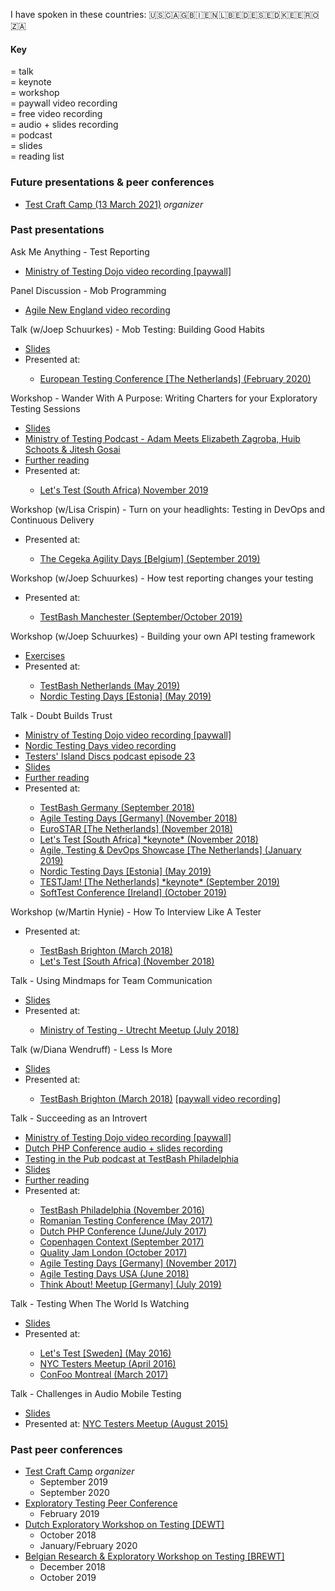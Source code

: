 I have spoken in these countries: 🇺🇸🇨🇦🇬🇧🇮🇪🇳🇱🇧🇪🇩🇪🇸🇪🇩🇰🇪🇪🇷🇴🇿🇦

#### Key

<p>
	<i class="fa fa-bullhorn"></i> = talk
	<br/>
	<i class="fa fa-star"></i> = keynote
	<br/>
	<i class="fa fa-users"></i> = workshop
	<br/>
	<i class="fa fa-video"></i> = paywall video recording
	<br/>
	<i class="fab fa-youtube"></i> = free video recording
	<br/>
	<i class="fa fa-photo-video"></i> = audio + slides recording
	<br/>
	<i class="fa fa-podcast"></i> = podcast
	<br/>
	<i class="fa fa-file-powerpoint"></i> = slides
	<br/>
	<i class="fas fa-book-open"></i> = reading list
</p>

### Future presentations & peer conferences

- [Test Craft Camp (13 March 2021)](https://testcraftcamp.nl/) *organizer*
 
### Past presentations

<a href="#" class="accordion" data-toggle="collapse" data-target="#test-reporting-ama"><i class="fa fa-bullhorn"></i> <i class="fa fa-video"></i></a> Ask Me Anything - Test Reporting
<ul id="test-reporting-ama" class="collapse">
	<li><a href="https://www.ministryoftesting.com/dojo/lessons/testing-ask-me-anything-test-reporting-elizabeth-zagroba" target="_blank">Ministry of Testing Dojo video recording [paywall]</a></li>
</ul>

<a href="#" class="accordion" data-toggle="collapse" data-target="#mob-programming-agile-new-england"><i class="fa fa-bullhorn"></i> <i class="fab fa-youtube"></i></a> Panel Discussion - Mob Programming
<ul id="mob-programming-agile-new-england" class="collapse">
	<li><a href="https://www.youtube.com/watch?v=VM7En7eV4ZE" target="_blank">Agile New England video recording</a></li>
</ul>

<a href="#" class="accordion" data-toggle="collapse" data-target="#mob-testing"><i class="fa fa-bullhorn"></i> <i class="fa fa-file-powerpoint"></i></a> Talk (w/Joep Schuurkes) - Mob Testing: Building Good Habits
<ul id="mob-testing" class="collapse">
	<li><a href="https://ezagroba.github.io/mob-testing/" target="_blank">Slides</a></li>
	<li>Presented at:</li>
	<ul>
		<li><a href="https://europeantestingconference.eu/2020/topics/#elizabeth-zagroba" target="_blank">European Testing Conference [The Netherlands] (February 2020)</a></li>
	</ul>
</ul>


<a href="#" class="accordion" data-toggle="collapse" data-target="#wander"><i class="fa fa-users"></i> <i class="fa fa-file-powerpoint"></i> <i class="fas fa-book-open"></i></a> Workshop - Wander With A Purpose: Writing Charters for your Exploratory Testing Sessions
<ul id="wander" class="collapse">
<li><a href="https://ezagroba.github.io/charters/" target="_blank">Slides</a></li>
<li><a href="https://www.ministryoftesting.com/dojo/series/the-ministry-of-testing-podcast-2020/lessons/mot-podcast-adam-meets-elizabeth-zagroba-huib-schoots-jitesh-gosai" target="_blank">Ministry of Testing Podcast - Adam Meets Elizabeth Zagroba, Huib Schoots & Jitesh Gosai</a></li>
<li><a href="https://www.goodreads.com/book/show/15980494-explore-it">Further reading</a></li>
<li>Presented at:</li>
	<ul>
		<li><a href="http://lets-test.com/?page_id=5726" target="_blank">Let's Test (South Africa) November 2019</a></li>
	</ul>
</ul>


<a href="#" class="accordion" data-toggle="collapse" data-target="#cegeka"><i class="fa fa-users"></i></a> Workshop (w/Lisa Crispin) - Turn on your headlights: Testing in DevOps and Continuous Delivery
<ul id="cegeka" class="collapse">
	<li>Presented at:</li>
		<ul>
			<li><a href="https://www.cegeka.com/en/be/events/agility-days" target="_blank">The Cegeka Agility Days [Belgium] (September 2019)</a></li>
		</ul>
</ul>


<a href="#" class="accordion" data-toggle="collapse" data-target="#test-reporting"><i class="fa fa-users"></i></a> Workshop (w/Joep Schuurkes) - How test reporting changes your testing
<ul id="test-reporting" class="collapse">
	<li>Presented at:</li>
		<ul>
			<li><a href="https://ministryoftesting.com/events/testbash-manchester-2019" target="_blank">TestBash Manchester (September/October 2019)</a></li>
		</ul>
</ul>



<a href="#" class="accordion" data-toggle="collapse" data-target="#python-api-framework"><i class="fa fa-users"></i> <i class="fa fa-file-powerpoint"></i></a> Workshop (w/Joep Schuurkes) - Building your own API testing framework</a>
<ul id="python-api-framework" class="collapse">
	<li><a href="https://github.com/j19sch/building-an-api-testing-framework" target="_blank">Exercises</a></li>
	<li>Presented at:</li>
		<ul>
			<li><a href="https://www.ministryoftesting.com/events/testbash-netherlands-2019" target="_blank">TestBash Netherlands (May 2019)</a></li>
			<li><a href="https://nordictestingdays.eu/" target="_blank">Nordic Testing Days [Estonia] (May 2019)</a></li>
		</ul>
</ul>


<a href="#" class="accordion" data-toggle="collapse" data-target="#doubt-trust"><i class="fa fa-star"></i> <i class="fa fa-bullhorn"></i> <i class="fa fa-video"></i>  <i class="fab fa-youtube"></i> <i class="fa fa-file-powerpoint"></i> <i class="fa fa-podcast"></i> <i class="fa fa-book-open"></i></a> Talk - Doubt Builds Trust
<ul id="doubt-trust" class="collapse">
<li><a href="https://dojo.ministryoftesting.com/dojo/lessons/doubt-builds-trust-elizabeth-zagroba" target="_blank">Ministry of Testing Dojo video recording [paywall]</a></li>
<li><a href="https://invidio.us/watch?v=SM57HMJpkZc" target="_blank">Nordic Testing Days video recording</a></li>
<li><a href="https://www.ministryoftesting.com/dojo/lessons/testers-island-discs-ep23-elizabeth-zagroba" target="_blank">Testers' Island Discs podcast episode 23</a></li>
<li><a href="../../assets/slides/doubt-builds-trust.pdf">Slides</a></li>
<li><a href="https://www.goodreads.com/review/list/5444309-elizabeth?shelf=doubt-builds-trust">Further reading</a></li>
<li>Presented at:</li>
	<ul>
		<li><a href="https://dojo.ministryoftesting.com/events/testbash-germany-2018" target="_blank">TestBash Germany (September 2018)</a></li>
		<li><a href="https://agiletestingdays.com/2018/program/" target="_blank">Agile Testing Days [Germany] (November 2018)</a></li>
		<li><a href="https://conference.eurostarsoftwaretesting.com/conference/programme/2018/#Wednesday-c67b" target="_blank">EuroSTAR [The Netherlands] (November 2018)</a></li>
		<li><a href="http://lets-test.com/?page_id=5546" target="_blank">Let's Test [South Africa] *keynote* (November 2018)</a></li>
		<li><a href="http://conference.unicom.co.uk/showcases/2019/amsterdam/" target="_blank">Agile, Testing & DevOps Showcase [The Netherlands] (January 2019)</a></li>
		<li><a href="https://nordictestingdays.eu/" target="_blank">Nordic Testing Days [Estonia] (May 2019)</a></li>
		<li><a href="https://www.eventbrite.nl/e/testjam-a-conference-for-testers-by-testers-tickets-59516901655" target="_blank">TESTJam! [The Netherlands] *keynote* (September 2019)</a></li>
		<li><a href="http://softtest.ie/softtest-conference-2019-and-one-day-tutorial/" target="_blank">SoftTest Conference [Ireland] (October 2019)</a></li>
	</ul>
</ul>

<a href="#" class="accordion" data-toggle="collapse" data-target="#interview"><i class="fa fa-users"></i></a> Workshop (w/Martin Hynie) - How To Interview Like A Tester</a>

<ul id="interview" class="collapse">
	<li>Presented at:</li>
		<ul>
			<li><a href="https://dojo.ministryoftesting.com/events/testbash-brighton-2018" target="_blank">TestBash Brighton (March 2018)</a></li>
			<li><a href="http://lets-test.com/?page_id=5546" target="_blank">Let's Test [South Africa] (November 2018)</a></li>
		</ul>
</ul>	

<a href="#" class="accordion" data-toggle="collapse" data-target="#mindmaps"><i class="fa fa-bullhorn"></i> <i class="fa fa-file-powerpoint"></i></a> Talk - Using Mindmaps for Team Communication
<ul id="mindmaps" class="collapse">
	<li><a href="../../assets/slides/mindmaps.pdf">Slides</a></li>
	<li>Presented at:</li>
		<ul>
			<li><a href="https://www.meetup.com/Ministry-of-Testing-Utrecht/events/251673882/" target="_blank">Ministry of Testing - Utrecht Meetup (July 2018)</a></li>
		</ul>
</ul>


<a href="#" class="accordion" data-toggle="collapse" data-target="#less-more"><i class="fa fa-bullhorn"></i> <i class="fa fa-video"></i> <i class="fa fa-file-powerpoint"></i></a> Talk (w/Diana Wendruff) - Less Is More
<ul id="less-more" class="collapse">
	<li><a href="../../assets/slides/less-more.pdf">Slides</a></li>
	<li>Presented at:</li>
		<ul>
			<li><a href="https://dojo.ministryoftesting.com/events/testbash-brighton-2018" target="_blank">TestBash Brighton (March 2018)</a> <a href="https://www.ministryoftesting.com/dojo/lessons/less-is-more-diana-wendruff-elizabeth-zagroba" target="_blank">[paywall video recording]</a></li>
		</ul>
</ul>

<a href="#" class="accordion" data-toggle="collapse" data-target="#introvert"><i class="fa fa-star"></i> <i class="fa fa-bullhorn"></i> <i class="fa fa-video"></i> <i class="fa fa-photo-video"></i> <i class="fa fa-podcast"></i> <i class="fa fa-file-powerpoint"></i> <i class="fas fa-book-open"></i></a> Talk - Succeeding as an Introvert
<ul id="introvert" class="collapse">
<li><a href="https://dojo.ministryoftesting.com/lessons/succeeding-as-an-introvert-elizabeth-zagroba">Ministry of Testing Dojo video recording [paywall]</a></li>
<li><a href="https://invidio.us/watch?v=3SdoCJQsXB4">Dutch PHP Conference audio + slides recording</a></li>
<li><a href="https://www.ministryoftesting.com/dojo/series/the-ministry-of-testing-podcast-2016/lessons/elizabeth-live-from-testing-in-the-pub-at-testbash-philadelphia" target="_blank">Testing in the Pub podcast at TestBash Philadelphia</a></li>
<li><a href="../../assets/slides/introvert.pdf">Slides</a></li>
<li><a href="https://www.goodreads.com/review/list/5444309-elizabeth?shelf=introvert">Further reading</a></li>
<li>Presented at:</li>
	<ul>
		<li><a href="https://www.ministryoftesting.com/dojo/series/testbash-philadelphia-2016-ministry-of-testing" target="_blank">TestBash Philadelphia (November 2016)</a></li>
		<li><a href="https://romaniatesting.ro/rtc2017/" target="_blank">Romanian Testing Conference (May 2017)</a></li>
		<li><a href="https://www.phpconference.nl/" target="_blank">Dutch PHP Conference (June/July 2017)</a></li>
		<li><a href="http://copenhagencontext.com/2017-program/" target="_blank">Copenhagen Context (September 2017)</a></li>
		<li><a href="http://qualityjam.net/uk/" target="_blank">Quality Jam London (October 2017)</a></li>
		<li><a href="https://agiletestingdays.com/2017/session/succeeding-as-an-introvert/" target="_blank">Agile Testing Days [Germany] (November 2017)</a></li>
		<li><a href="https://agiletestingdays.us/session/succeeding-as-an-introvert/" target="_blank">Agile Testing Days USA (June 2018)</a></li>
		<li><a href="https://www.meetup.com/Think-About-about-Tech-Design-and-their-impact-on-Society/events/262967473/" target="_blank">Think About! Meetup [Germany] (July 2019)</a></li>
	</ul>
</ul>


<a href="#" class="accordion" data-toggle="collapse" data-target="#watching"><i class="fa fa-bullhorn"></i> <i class="fa fa-file-powerpoint"></i></a> Talk - Testing When The World Is Watching
<ul id="watching" class="collapse">
	<li><a href="../../assets/slides/testing-when-the-world-is-watching.pdf">Slides</a></li>
	<li>Presented at:</li>
	<ul>
		<li><a href="http://lets-test.com/?page_id=4067" target="_blank">Let's Test [Sweden] (May 2016)</a></li>
		<li><a href="http://www.meetup.com/NYC-Testers/events/230377700/" target="_blank">NYC Testers Meetup (April 2016)</a></li>
		<li><a href="https://confoo.ca/en/yul2017/schedule" target="_blank">ConFoo Montreal (March 2017)</a></li>
	</ul>
</ul>


<a href="#" class="accordion" data-toggle="collapse" data-target="#audio-mobile"><i class="fa fa-bullhorn"></i> <i class="fa fa-file-powerpoint"></i></a> Talk - Challenges in Audio Mobile Testing
<ul id="audio-mobile" class="collapse">
	<li><a href="../../assets/slides/audio-mobile-testing.pdf">Slides</a></li>
	<li>Presented at: <a href="http://www.meetup.com/NYC-Testers/events/224194458/" target="_blank">NYC Testers Meetup (August 2015)</a></li>
</ul>


### Past peer conferences

- [Test Craft Camp](https://testcraftcamp.nl/) *organizer*
	 - September 2019
	 - September 2020
- [Exploratory Testing Peer Conference](https://exploratorytesting.org/)
	- February 2019
- [Dutch Exploratory Workshop on Testing [DEWT]](https://dewt.wordpress.com/)
	- October 2018
 	- January/February 2020
- [Belgian Research & Exploratory Workshop on Testing [BREWT]](https://brewtconf.wordpress.com/)
	- December 2018
	- October 2019
